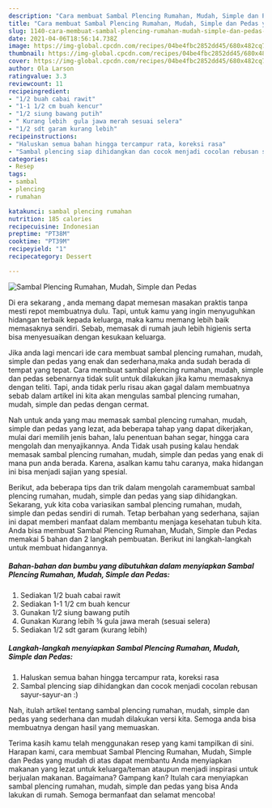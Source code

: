 ```yaml
---
description: "Cara membuat Sambal Plencing Rumahan, Mudah, Simple dan Pedas yang nikmat dan Mudah Dibuat"
title: "Cara membuat Sambal Plencing Rumahan, Mudah, Simple dan Pedas yang nikmat dan Mudah Dibuat"
slug: 1140-cara-membuat-sambal-plencing-rumahan-mudah-simple-dan-pedas-yang-nikmat-dan-mudah-dibuat
date: 2021-04-06T18:56:14.738Z
image: https://img-global.cpcdn.com/recipes/04be4fbc2852dd45/680x482cq70/sambal-plencing-rumahan-mudah-simple-dan-pedas-foto-resep-utama.jpg
thumbnail: https://img-global.cpcdn.com/recipes/04be4fbc2852dd45/680x482cq70/sambal-plencing-rumahan-mudah-simple-dan-pedas-foto-resep-utama.jpg
cover: https://img-global.cpcdn.com/recipes/04be4fbc2852dd45/680x482cq70/sambal-plencing-rumahan-mudah-simple-dan-pedas-foto-resep-utama.jpg
author: Ola Larson
ratingvalue: 3.3
reviewcount: 11
recipeingredient:
- "1/2 buah cabai rawit"
- "1-1 1/2 cm buah kencur"
- "1/2 siung bawang putih"
- " Kurang lebih  gula jawa merah sesuai selera"
- "1/2 sdt garam kurang lebih"
recipeinstructions:
- "Haluskan semua bahan hingga tercampur rata, koreksi rasa"
- "Sambal plencing siap dihidangkan dan cocok menjadi cocolan rebusan sayur-sayur-an :)"
categories:
- Resep
tags:
- sambal
- plencing
- rumahan

katakunci: sambal plencing rumahan 
nutrition: 185 calories
recipecuisine: Indonesian
preptime: "PT38M"
cooktime: "PT39M"
recipeyield: "1"
recipecategory: Dessert

---
```



![Sambal Plencing Rumahan, Mudah, Simple dan Pedas](https://img-global.cpcdn.com/recipes/04be4fbc2852dd45/680x482cq70/sambal-plencing-rumahan-mudah-simple-dan-pedas-foto-resep-utama.jpg)

Di era  sekarang , anda memang dapat memesan masakan praktis tanpa mesti repot membuatnya dulu. Tapi, untuk kamu yang ingin menyuguhkan hidangan terbaik kepada keluarga, maka kamu memang lebih baik memasaknya sendiri. Sebab, memasak di rumah jauh lebih higienis serta bisa menyesuaikan dengan kesukaan keluarga.

Jika anda lagi mencari ide cara membuat sambal plencing rumahan, mudah, simple dan pedas yang enak dan sederhana,maka anda sudah berada di tempat yang tepat. Cara membuat sambal plencing rumahan, mudah, simple dan pedas  sebenarnya tidak sulit untuk dilakukan jika kamu memasaknya dengan teliti. Tapi, anda tidak perlu risau akan gagal dalam membuatnya 
sebab dalam artikel ini kita akan mengulas sambal plencing rumahan, mudah, simple dan pedas dengan cermat.  



Nah untuk anda yang mau memasak sambal plencing rumahan, mudah, simple dan pedas yang lezat, ada beberapa tahap yang dapat dikerjakan, mulai dari memilih jenis bahan, lalu penentuan bahan segar, hingga cara mengolah dan menyajikannya. Anda Tidak usah pusing kalau hendak memasak sambal plencing rumahan, mudah, simple dan pedas yang enak di mana pun anda berada. Karena, asalkan kamu  tahu caranya, maka hidangan ini bisa menjadi sajian yang spesial.

Berikut, ada beberapa tips dan trik dalam mengolah caramembuat sambal plencing rumahan, mudah, simple dan pedas yang siap dihidangkan. Sekarang, yuk kita coba variasikan sambal plencing rumahan, mudah, simple dan pedas sendiri di rumah. Tetap berbahan yang sederhana, sajian ini dapat memberi manfaat dalam membantu menjaga kesehatan tubuh kita. Anda bisa membuat Sambal Plencing Rumahan, Mudah, Simple dan Pedas memakai 5 bahan dan 2 langkah pembuatan. Berikut ini langkah-langkah untuk membuat hidangannya.

<!--inarticleads1-->

##### Bahan-bahan dan bumbu yang dibutuhkan dalam menyiapkan Sambal Plencing Rumahan, Mudah, Simple dan Pedas:

1. Sediakan 1/2 buah cabai rawit
1. Sediakan 1-1 1/2 cm buah kencur
1. Gunakan 1/2 siung bawang putih
1. Gunakan  Kurang lebih ¾ gula jawa merah (sesuai selera)
1. Sediakan 1/2 sdt garam (kurang lebih)




<!--inarticleads2-->

##### Langkah-langkah menyiapkan Sambal Plencing Rumahan, Mudah, Simple dan Pedas:

1. Haluskan semua bahan hingga tercampur rata, koreksi rasa
1. Sambal plencing siap dihidangkan dan cocok menjadi cocolan rebusan sayur-sayur-an :)




Nah, itulah artikel tentang  sambal plencing rumahan, mudah, simple dan pedas  yang sederhana dan mudah dilakukan versi kita. Semoga anda bisa membuatnya dengan hasil yang memuaskan. 

Terima kasih kamu telah menggunakan resep yang kami tampilkan di sini. Harapan kami, cara membuat  Sambal Plencing Rumahan, Mudah, Simple dan Pedas yang mudah di atas dapat membantu Anda menyiapkan makanan yang lezat untuk keluarga/teman ataupun menjadi inspirasi untuk berjualan makanan. Bagaimana? Gampang kan? Itulah cara menyiapkan sambal plencing rumahan, mudah, simple dan pedas yang bisa Anda lakukan di rumah. Semoga bermanfaat dan selamat mencoba!

